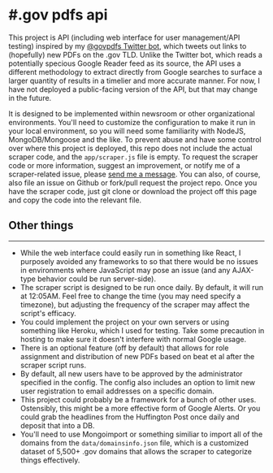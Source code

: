 #.gov pdfs api
====

This project is API (including web interface for user management/API testing) inspired by my [@govpdfs Twitter bot](https://github.com/alexlitel/dotgovpdfs), which tweets out links to (hopefully) new PDFs on the .gov TLD. Unlike the Twitter bot, which reads a potentially specious Google Reader feed as its source, the API uses a different methodology to extract directly from Google searches to surface a larger quantity of results in a timelier and more accurate manner. For now, I have not deployed a public-facing version of the API, but that may change in the future.

It is designed to be implemented within newsroom or other organizational environments. You'll need to customize the configuration to make it run in your local environment, so you will need some familiarity with NodeJS, MongoDB/Mongoose and the like. To prevent abuse and have some control over where this project is deployed, this repo does not include the actual scraper code, and the `app/scraper.js` file is empty. To request the scraper code or more information, suggest an improvement, or notify me of a scraper-related issue, please [send me a message](mailto://alexlitelATgmailDOTcom). You can also, of course, also file an issue on Github or fork/pull request the project repo. Once you have the scraper code, just git clone or download the project off this page and copy the code into the relevant file.

## Other things
----
* While the web interface could easily run in something like React, I purposely avoided any frameworks to so that there would be no issues in environments where JavaScript may pose an issue (and any AJAX-type behavior could be run server-side).
* The scraper script is designed to be run once daily. By default, it will run at 12:05AM. Feel free to change the time (you may need specify a timezone), but adjusting the frequency of the scraper may affect the script's efficacy.
* You could implement the project on your own servers or using something like Heroku, which I used for testing. Take some precaution in hosting to make sure it doesn't interfere with normal Google usage.
* There is an optional feature (off by default) that allows for role assignment and distribution of new PDFs based on beat et al after the scraper script runs.
* By default, all new users have to be approved by the administrator specified in the config. The config also includes an option to limit new user registration to email addresses on a specific domain.
* This project could probably be a framework for a bunch of other uses. Ostensibly, this might be a more effective form of Google Alerts. Or you could grab the headlines from the Huffington Post once daily and deposit that into a DB.
* You'll need to use Mongoimport or something similiar to import all of the domains from the `data/domainsinfo.json` file, which is a customized dataset of 5,500+ .gov domains that allows the scraper to categorize things effectively.